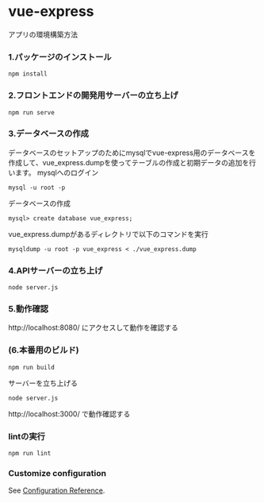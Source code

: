 # vue-express
アプリの環境構築方法

### 1.パッケージのインストール
```
npm install
```

### 2.フロントエンドの開発用サーバーの立ち上げ
```
npm run serve
```

### 3.データベースの作成
データベースのセットアップのためにmysqlでvue-express用のデータベースを作成して、vue_express.dumpを使ってテーブルの作成と初期データの追加を行います。
mysqlへのログイン
```
mysql -u root -p
```
データベースの作成
```
mysql> create database vue_express;
```
vue_express.dumpがあるディレクトリで以下のコマンドを実行
```
mysqldump -u root -p vue_express < ./vue_express.dump
```

### 4.APIサーバーの立ち上げ
```
node server.js
```
### 5.動作確認
http://localhost:8080/ にアクセスして動作を確認する

### (6.本番用のビルド)
```
npm run build
```
サーバーを立ち上げる
```
node server.js
```
http://localhost:3000/ で動作確認する 

### lintの実行
```
npm run lint
```

### Customize configuration
See [Configuration Reference](https://cli.vuejs.org/config/).
